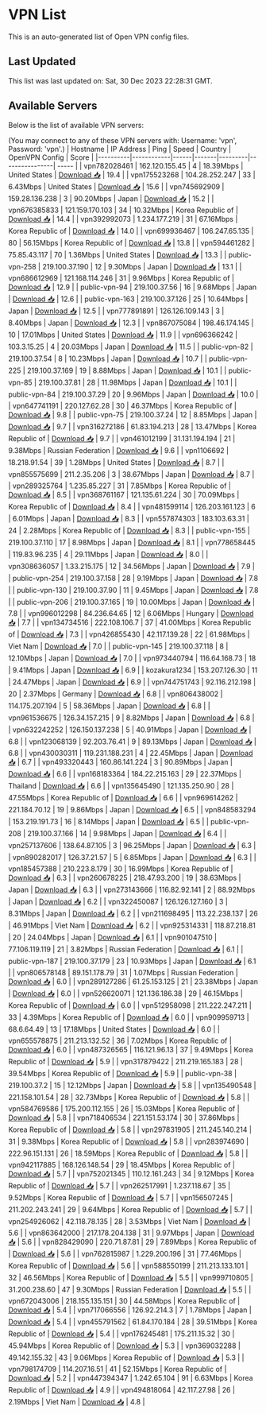 # VPN List

This is an auto-generated list of Open VPN config files.

## Last Updated

This list was last updated on: Sat, 30 Dec 2023 22:28:31 GMT.

## Available Servers

Below is the list of available VPN servers:

(You may connect to any of these VPN servers with: Username: 'vpn', Password: 'vpn'.)
| Hostname | IP Address | Ping | Speed | Country | OpenVPN Config | Score |
|----------|------------|------|-------|---------|----------------| ----- |
| vpn782028461 | 162.120.155.45 | 4 | 18.39Mbps | United States | [Download 📥](./configs/server_0_US.ovpn) | 19.4 |
| vpn175523268 | 104.28.252.247 | 33 | 6.43Mbps | United States | [Download 📥](./configs/server_1_US.ovpn) | 15.6 |
| vpn745692909 | 159.28.136.238 | 3 | 90.20Mbps | Japan | [Download 📥](./configs/server_2_JP.ovpn) | 15.2 |
| vpn676385833 | 121.159.170.103 | 34 | 10.32Mbps | Korea Republic of | [Download 📥](./configs/server_3_KR.ovpn) | 14.4 |
| vpn392992073 | 1.234.177.219 | 31 | 67.16Mbps | Korea Republic of | [Download 📥](./configs/server_4_KR.ovpn) | 14.0 |
| vpn699936467 | 106.247.65.135 | 80 | 56.15Mbps | Korea Republic of | [Download 📥](./configs/server_5_KR.ovpn) | 13.8 |
| vpn594461282 | 75.85.43.117 | 70 | 1.36Mbps | United States | [Download 📥](./configs/server_6_US.ovpn) | 13.3 |
| public-vpn-258 | 219.100.37.190 | 12 | 9.30Mbps | Japan | [Download 📥](./configs/server_7_JP.ovpn) | 13.1 |
| vpn686612969 | 121.168.114.246 | 31 | 9.96Mbps | Korea Republic of | [Download 📥](./configs/server_8_KR.ovpn) | 12.9 |
| public-vpn-94 | 219.100.37.56 | 16 | 9.68Mbps | Japan | [Download 📥](./configs/server_9_JP.ovpn) | 12.6 |
| public-vpn-163 | 219.100.37.126 | 25 | 10.64Mbps | Japan | [Download 📥](./configs/server_10_JP.ovpn) | 12.5 |
| vpn777891891 | 126.126.109.143 | 3 | 8.40Mbps | Japan | [Download 📥](./configs/server_11_JP.ovpn) | 12.3 |
| vpn867075084 | 198.46.174.145 | 10 | 17.01Mbps | United States | [Download 📥](./configs/server_12_US.ovpn) | 11.9 |
| vpn696366242 | 103.3.15.25 | 4 | 20.03Mbps | Japan | [Download 📥](./configs/server_13_JP.ovpn) | 11.5 |
| public-vpn-82 | 219.100.37.54 | 8 | 10.23Mbps | Japan | [Download 📥](./configs/server_14_JP.ovpn) | 10.7 |
| public-vpn-225 | 219.100.37.169 | 19 | 8.88Mbps | Japan | [Download 📥](./configs/server_15_JP.ovpn) | 10.1 |
| public-vpn-85 | 219.100.37.81 | 28 | 11.98Mbps | Japan | [Download 📥](./configs/server_16_JP.ovpn) | 10.1 |
| public-vpn-84 | 219.100.37.29 | 20 | 9.96Mbps | Japan | [Download 📥](./configs/server_17_JP.ovpn) | 10.0 |
| vpn647741191 | 220.127.62.28 | 30 | 46.37Mbps | Korea Republic of | [Download 📥](./configs/server_18_KR.ovpn) | 9.8 |
| public-vpn-75 | 219.100.37.24 | 12 | 8.85Mbps | Japan | [Download 📥](./configs/server_19_JP.ovpn) | 9.7 |
| vpn316272186 | 61.83.194.213 | 28 | 13.47Mbps | Korea Republic of | [Download 📥](./configs/server_20_KR.ovpn) | 9.7 |
| vpn461012199 | 31.131.194.194 | 21 | 9.38Mbps | Russian Federation | [Download 📥](./configs/server_21_RU.ovpn) | 9.6 |
| vpn1106692 | 18.218.91.54 | 39 | 1.28Mbps | United States | [Download 📥](./configs/server_22_US.ovpn) | 8.7 |
| vpn855575699 | 211.2.35.206 | 3 | 38.67Mbps | Japan | [Download 📥](./configs/server_23_JP.ovpn) | 8.7 |
| vpn289325764 | 1.235.85.227 | 31 | 7.85Mbps | Korea Republic of | [Download 📥](./configs/server_24_KR.ovpn) | 8.5 |
| vpn368761167 | 121.135.61.224 | 30 | 70.09Mbps | Korea Republic of | [Download 📥](./configs/server_25_KR.ovpn) | 8.4 |
| vpn481599114 | 126.203.161.123 | 6 | 6.01Mbps | Japan | [Download 📥](./configs/server_26_JP.ovpn) | 8.3 |
| vpn557874303 | 183.103.63.31 | 24 | 2.28Mbps | Korea Republic of | [Download 📥](./configs/server_27_KR.ovpn) | 8.3 |
| public-vpn-155 | 219.100.37.110 | 17 | 8.98Mbps | Japan | [Download 📥](./configs/server_28_JP.ovpn) | 8.1 |
| vpn778658445 | 119.83.96.235 | 4 | 29.11Mbps | Japan | [Download 📥](./configs/server_29_JP.ovpn) | 8.0 |
| vpn308636057 | 1.33.215.175 | 12 | 34.56Mbps | Japan | [Download 📥](./configs/server_30_JP.ovpn) | 7.9 |
| public-vpn-254 | 219.100.37.158 | 28 | 9.19Mbps | Japan | [Download 📥](./configs/server_31_JP.ovpn) | 7.8 |
| public-vpn-130 | 219.100.37.90 | 11 | 9.45Mbps | Japan | [Download 📥](./configs/server_32_JP.ovpn) | 7.8 |
| public-vpn-206 | 219.100.37.165 | 19 | 10.00Mbps | Japan | [Download 📥](./configs/server_33_JP.ovpn) | 7.8 |
| vpn996012298 | 84.236.64.65 | 12 | 6.06Mbps | Hungary | [Download 📥](./configs/server_34_HU.ovpn) | 7.7 |
| vpn134734516 | 222.108.106.7 | 37 | 41.00Mbps | Korea Republic of | [Download 📥](./configs/server_35_KR.ovpn) | 7.3 |
| vpn426855430 | 42.117.139.28 | 22 | 61.98Mbps | Viet Nam | [Download 📥](./configs/server_36_VN.ovpn) | 7.0 |
| public-vpn-145 | 219.100.37.118 | 8 | 12.10Mbps | Japan | [Download 📥](./configs/server_37_JP.ovpn) | 7.0 |
| vpn973440794 | 116.64.168.73 | 18 | 9.41Mbps | Japan | [Download 📥](./configs/server_38_JP.ovpn) | 6.9 |
| kozakura1234 | 153.207.126.30 | 11 | 24.47Mbps | Japan | [Download 📥](./configs/server_39_JP.ovpn) | 6.9 |
| vpn744751743 | 92.116.212.198 | 20 | 2.37Mbps | Germany | [Download 📥](./configs/server_40_DE.ovpn) | 6.8 |
| vpn806438002 | 114.175.207.194 | 5 | 58.36Mbps | Japan | [Download 📥](./configs/server_41_JP.ovpn) | 6.8 |
| vpn961536675 | 126.34.157.215 | 9 | 8.82Mbps | Japan | [Download 📥](./configs/server_42_JP.ovpn) | 6.8 |
| vpn632242252 | 126.150.137.238 | 5 | 40.91Mbps | Japan | [Download 📥](./configs/server_43_JP.ovpn) | 6.8 |
| vpn123068139 | 92.203.76.41 | 9 | 89.13Mbps | Japan | [Download 📥](./configs/server_44_JP.ovpn) | 6.8 |
| vpn430030311 | 119.231.188.231 | 4 | 22.45Mbps | Japan | [Download 📥](./configs/server_45_JP.ovpn) | 6.7 |
| vpn493320443 | 160.86.141.224 | 3 | 90.89Mbps | Japan | [Download 📥](./configs/server_46_JP.ovpn) | 6.6 |
| vpn168183364 | 184.22.215.163 | 29 | 22.37Mbps | Thailand | [Download 📥](./configs/server_47_TH.ovpn) | 6.6 |
| vpn135645490 | 121.135.250.90 | 28 | 47.55Mbps | Korea Republic of | [Download 📥](./configs/server_48_KR.ovpn) | 6.6 |
| vpn969614262 | 221.184.70.12 | 19 | 9.86Mbps | Japan | [Download 📥](./configs/server_49_JP.ovpn) | 6.5 |
| vpn848583294 | 153.219.191.73 | 16 | 8.14Mbps | Japan | [Download 📥](./configs/server_50_JP.ovpn) | 6.5 |
| public-vpn-208 | 219.100.37.166 | 14 | 9.98Mbps | Japan | [Download 📥](./configs/server_51_JP.ovpn) | 6.4 |
| vpn257137606 | 138.64.87.105 | 3 | 96.25Mbps | Japan | [Download 📥](./configs/server_52_JP.ovpn) | 6.3 |
| vpn890282017 | 126.37.21.57 | 5 | 6.85Mbps | Japan | [Download 📥](./configs/server_53_JP.ovpn) | 6.3 |
| vpn185457388 | 210.223.8.179 | 30 | 16.99Mbps | Korea Republic of | [Download 📥](./configs/server_54_KR.ovpn) | 6.3 |
| vpn260678225 | 218.47.93.200 | 19 | 38.63Mbps | Japan | [Download 📥](./configs/server_55_JP.ovpn) | 6.3 |
| vpn273143666 | 116.82.92.141 | 2 | 88.92Mbps | Japan | [Download 📥](./configs/server_56_JP.ovpn) | 6.2 |
| vpn322450087 | 126.126.127.160 | 3 | 8.31Mbps | Japan | [Download 📥](./configs/server_57_JP.ovpn) | 6.2 |
| vpn211698495 | 113.22.238.137 | 26 | 46.91Mbps | Viet Nam | [Download 📥](./configs/server_58_VN.ovpn) | 6.2 |
| vpn925314331 | 118.87.218.81 | 20 | 24.04Mbps | Japan | [Download 📥](./configs/server_59_JP.ovpn) | 6.1 |
| vpn901047510 | 77.106.119.119 | 21 | 3.82Mbps | Russian Federation | [Download 📥](./configs/server_60_RU.ovpn) | 6.1 |
| public-vpn-187 | 219.100.37.179 | 23 | 10.93Mbps | Japan | [Download 📥](./configs/server_61_JP.ovpn) | 6.1 |
| vpn806578148 | 89.151.178.79 | 31 | 1.07Mbps | Russian Federation | [Download 📥](./configs/server_62_RU.ovpn) | 6.0 |
| vpn289127286 | 61.25.153.125 | 21 | 23.38Mbps | Japan | [Download 📥](./configs/server_63_JP.ovpn) | 6.0 |
| vpn526620071 | 121.136.186.38 | 29 | 46.15Mbps | Korea Republic of | [Download 📥](./configs/server_64_KR.ovpn) | 6.0 |
| vpn512958098 | 211.222.247.211 | 33 | 4.39Mbps | Korea Republic of | [Download 📥](./configs/server_65_KR.ovpn) | 6.0 |
| vpn909959713 | 68.6.64.49 | 13 | 17.18Mbps | United States | [Download 📥](./configs/server_66_US.ovpn) | 6.0 |
| vpn655578875 | 211.213.132.52 | 36 | 7.02Mbps | Korea Republic of | [Download 📥](./configs/server_67_KR.ovpn) | 6.0 |
| vpn487326565 | 116.121.96.13 | 37 | 9.49Mbps | Korea Republic of | [Download 📥](./configs/server_68_KR.ovpn) | 5.9 |
| vpn317879422 | 211.219.165.183 | 28 | 39.54Mbps | Korea Republic of | [Download 📥](./configs/server_69_KR.ovpn) | 5.9 |
| public-vpn-38 | 219.100.37.2 | 15 | 12.12Mbps | Japan | [Download 📥](./configs/server_70_JP.ovpn) | 5.8 |
| vpn135490548 | 221.158.101.54 | 28 | 32.73Mbps | Korea Republic of | [Download 📥](./configs/server_71_KR.ovpn) | 5.8 |
| vpn584769586 | 175.200.112.155 | 26 | 15.03Mbps | Korea Republic of | [Download 📥](./configs/server_72_KR.ovpn) | 5.8 |
| vpn718406534 | 221.151.53.174 | 30 | 37.86Mbps | Korea Republic of | [Download 📥](./configs/server_73_KR.ovpn) | 5.8 |
| vpn297831905 | 211.245.140.214 | 31 | 9.38Mbps | Korea Republic of | [Download 📥](./configs/server_74_KR.ovpn) | 5.8 |
| vpn283974690 | 222.96.151.131 | 26 | 18.59Mbps | Korea Republic of | [Download 📥](./configs/server_75_KR.ovpn) | 5.8 |
| vpn942117885 | 168.126.148.54 | 29 | 18.45Mbps | Korea Republic of | [Download 📥](./configs/server_76_KR.ovpn) | 5.7 |
| vpn752021345 | 110.12.161.243 | 34 | 9.12Mbps | Korea Republic of | [Download 📥](./configs/server_77_KR.ovpn) | 5.7 |
| vpn262517991 | 1.237.118.67 | 35 | 9.52Mbps | Korea Republic of | [Download 📥](./configs/server_78_KR.ovpn) | 5.7 |
| vpn156507245 | 211.202.243.241 | 29 | 9.64Mbps | Korea Republic of | [Download 📥](./configs/server_79_KR.ovpn) | 5.7 |
| vpn254926062 | 42.118.78.135 | 28 | 3.53Mbps | Viet Nam | [Download 📥](./configs/server_80_VN.ovpn) | 5.6 |
| vpn863642000 | 217.178.204.138 | 31 | 9.97Mbps | Japan | [Download 📥](./configs/server_81_JP.ovpn) | 5.6 |
| vpn828429090 | 220.71.87.81 | 29 | 7.89Mbps | Korea Republic of | [Download 📥](./configs/server_82_KR.ovpn) | 5.6 |
| vpn762815987 | 1.229.200.196 | 31 | 77.46Mbps | Korea Republic of | [Download 📥](./configs/server_83_KR.ovpn) | 5.6 |
| vpn588550199 | 211.213.133.101 | 32 | 46.56Mbps | Korea Republic of | [Download 📥](./configs/server_84_KR.ovpn) | 5.5 |
| vpn999710805 | 31.200.238.60 | 47 | 9.30Mbps | Russian Federation | [Download 📥](./configs/server_85_RU.ovpn) | 5.5 |
| vpn672043006 | 218.155.135.151 | 30 | 44.58Mbps | Korea Republic of | [Download 📥](./configs/server_86_KR.ovpn) | 5.4 |
| vpn717066556 | 126.92.214.3 | 7 | 1.78Mbps | Japan | [Download 📥](./configs/server_87_JP.ovpn) | 5.4 |
| vpn455791562 | 61.84.170.184 | 28 | 39.51Mbps | Korea Republic of | [Download 📥](./configs/server_88_KR.ovpn) | 5.4 |
| vpn176245481 | 175.211.15.32 | 30 | 45.94Mbps | Korea Republic of | [Download 📥](./configs/server_89_KR.ovpn) | 5.3 |
| vpn369032288 | 49.142.155.32 | 43 | 9.06Mbps | Korea Republic of | [Download 📥](./configs/server_90_KR.ovpn) | 5.3 |
| vpn798174709 | 114.207.16.51 | 41 | 52.15Mbps | Korea Republic of | [Download 📥](./configs/server_91_KR.ovpn) | 5.2 |
| vpn447394347 | 1.242.65.104 | 91 | 6.63Mbps | Korea Republic of | [Download 📥](./configs/server_92_KR.ovpn) | 4.9 |
| vpn494818064 | 42.117.27.98 | 26 | 2.19Mbps | Viet Nam | [Download 📥](./configs/server_93_VN.ovpn) | 4.8 |

